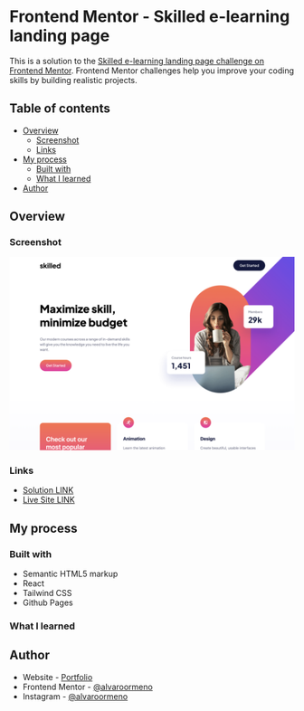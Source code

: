 # Frontend Mentor - Skilled e-learning landing page

This is a solution to the [Skilled e-learning landing page challenge on Frontend Mentor](https://www.frontendmentor.io/challenges/skilled-elearning-landing-page-S1ObDrZ8q). Frontend Mentor challenges help you improve your coding skills by building realistic projects.

## Table of contents

- [Overview](#overview)
  - [Screenshot](#screenshot)
  - [Links](#links)
- [My process](#my-process)
  - [Built with](#built-with)
  - [What I learned](#what-i-learned)
- [Author](#author)


## Overview

### Screenshot

![](./src/assets/screenshot.png)

### Links

- [Solution LINK](https://www.frontendmentor.io/solutions/article-preview-component-hyR_AXEAdK)
- [Live Site LINK](https://alvaro-frontend-mentor-projects.github.io/skilled-e-learning-landing-page/)

## My process

### Built with

- Semantic HTML5 markup
- React
- Tailwind CSS
- Github Pages


### What I learned



## Author

- Website - [Portfolio](https://alvaroormeno.github.io/alvaro-portfolio-v1/)
- Frontend Mentor - [@alvaroormeno](https://www.frontendmentor.io/profile/alvaroormeno)
- Instagram - [@alvaroormeno](https://www.instagram.com/alvaroormeno/)